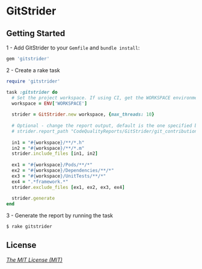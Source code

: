 # GitStrider

## Getting Started

1 - Add GitStrider to your `Gemfile` and `bundle install`:

```ruby
gem 'gitstrider'
```

2 - Create a rake task

```ruby
require 'gitstrider'

task :gitstrider do
  # Set the project workspace. If using CI, get the WORKSPACE environment parameter
  workspace = ENV['WORKSPACE']
  
  strider = GitStrider.new workspace, {max_threads: 10}
  
  # Optional - change the report output, default is the one specified below
  # strider.report_path "CodeQualityReports/GitStrider/git_contributions.html"
  
  in1 = "#{workspace}/**/*.h"
  in2 = "#{workspace}/**/*.m"
  strider.include_files [in1, in2]
  
  ex1 = "#{workspace}/Pods/**/*"
  ex2 = "#{workspace}/Dependencies/**/*"
  ex3 = "#{workspace}/UnitTests/**/*"
  ex4 = ".*framework.*"
  strider.exclude_files [ex1, ex2, ex3, ex4]
  
  strider.generate
end
```

3 - Generate the report by running the task

```bash
$ rake gitstrider
```

## License
*[The MIT License (MIT)]*

[The MIT License (MIT)]:https://github.com/hadibadjian/gitstrider/blob/master/LICENSE